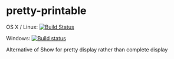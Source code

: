 # pretty-printable

OS X / Linux: [![Build Status](https://travis-ci.org/literate-unitb/pretty-printable.svg?branch=master)](https://travis-ci.org/literate-unitb/pretty-printable)

Windows: [![Build status](https://ci.appveyor.com/api/projects/status/vqrat1v7b2kuxto9?svg=true)](https://ci.appveyor.com/project/cipher1024/pretty-printable)

Alternative of Show for pretty display rather than complete display
